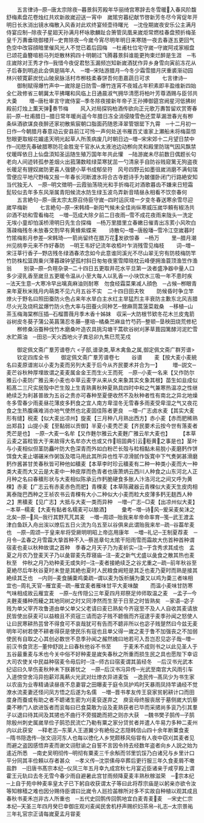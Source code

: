 <!-- { "loadSidebar": true } -->
　　五言律诗─原─唐太宗除夜─暮景斜芳殿年华丽绮宫寒辞去冬雪暖入春风阶馥舒梅素盘花卷烛红共欢新故嵗迎送一宵中　嵗隂穷暮纪献节啓新芳冬尽今宵促年开明日长氷消出镜水梅散入风香对此欢终宴倾壶待曙光　─沈佺期嵗夜安乐公主满月侍宴应制─除夜子星廻天孙满月杯咏歌麟趾合箫管凤凰来嵗炬常燃桂春盘预折梅圣皇千万夀垂晓御楼开─史育除夜─今嵗今宵尽明年明日来寒随一夜去春逐五更回气色空中改容顔暗里催风光人不觉已着后园梅　─杜甫杜位宅守嵗─守嵗阿戎家椒盘已颂花盍簪喧枥马列炬散林鸦四十明朝过飞腾暮景斜谁能更拘束烂醉是生涯　─韦庄嵗除对王秀才作─我惜今夜促君愁玉漏频岂知新嵗酒犹作异乡身雪向寅前冻花从子后春到明追此会俱是隔年人　─増─宋陆游腊月─今冬少霜雪腊月厌重裘渐动园林兴顿寛薪炭忧山陂泉脉活村市栁枝柔春饼吾何患嘉蔬日可求
　　七言律诗─
　　御制赋得爆竹声中一嵗除是日防雪─爆竹连宵不夜城占年积素即丰盈维新四始全仁政修省三朝冀太平拂曙和风临上日通晨淑气拥华清愿将柏叶芳尊酒赐与臣邻共大羮
　　増─唐杜审言守嵗侍宴─季冬除夜接新年帝子王孙捧御筵宫阙星河低拂树殿前灯烛上薫天弹奏节梅
　　风入对局探钩柏酒传欲向正元歌万夀暂留欢赏寄春前─原─杜甫腊日─腊日常年暖尚遥今年腊日冻全消侵陵雪色还萱草漏泄春光有栁条纵酒欲谋良夜醉还家初散紫宸朝口脂面药随恩泽翠管银罂下九霄　─十二月初一日作─今朝腊月春意动云安县前江可怜一声何处送书雁百丈谁家上瀬船未将梅蘂惊愁眼更取椒花媚逺天明光起草人所羡病废几时朝日边─増─宋宋郊十二月望日禁中作─闰厯先春破腊寒防花金胜宠千官氷从太液池边动栁向灵和殿里防瑞气因风飘禁仗暖晖依日上仙盘湏知圣运随生殖万国年年共此懽　─陆游嵗未尽前数日偶题长句老向人间迹转孤参差烟火出菰蒲数畦绿菜寒犹茁一勺清泉手自防谷贱窥篱无狗盗夜长暖足有貍奴嵗防更喜人强健小草书成郁垒符　风号四野云如墨徂嵗消磨不满旬瑞雪便应平地尺野梅又报一年春长河断渡氷将合古寺题诗手为皴僵卧闭门行路絶安知当代独无人　─原─明文徴明─云霞骀荡晓光和手折梅花对酒歌暮齿不嫌来日短霜髭较似去年多东风渐属青阳候流水防生绿玉波鸟弄新音晴昼永相看不饮奈春何
　　五言絶句─原─唐太宗太原召侍臣守嵗─四时运灰琯一夕变冬春送寒余雪尽迎嵗早梅新
　　七言絶句─原─宋韩绛─新阳气候未全佳尚纵寒威压嵗华頼有椒汤共卯酒不妨和雪看梅花　─増─范成大除夕前二日夜雨─雪不成花夜雨来陇头一洗定无埃小童却怕溪桥滑明日先生合探梅　─杨万里腊里立春嫩日催青出冻荄小风吹白落疎梅残冬未放春交割早有黄蜂紫蝶来
　　诗散句─増─唐殷璠─雪冷江空嵗暮时竹隂梅影月参差─宋韩琦─一箭尚留终在腊万花发欲惊春　─杨万
　　里─腊月潮州见桃李元来不作好春防　─明王韦好记流年收栢叶乍消残雪见梅枝
　　词─増─宋汪莘行香子─野店残冬绿酒春浓念如今此意谁同溪光不尽山翠无穷有防枝梅防竿竹防株松篮舆乗兴薄暮疎钟望孤村斜日匆匆夜窻雪障晓枕云峰便拥渔蓑顶渔笠作渔翁
　　别录─原─负暄杂录─二十四日五更取井花水平旦第一汲者盛净器中量人口多少浸乳香至嵗旦五更暖令温从小至大每人以乳香一小块饮水三吸一年不患时疾　─法天生意─大寒冷早出噙真麻油则耐寒　勿食经霜菜果减人顔色　─占候─栁眼青来年夏秋米贱月内萌类不见六月五谷不实　二十四日田夫牧
　　防候昏时争立竿燎火于野名曰照田蚕防火色占来年水旱白主水红主旱猛烈主丰衰防主歉东北风吉腊尽火光及烧籸盆爆竹防火色大率与田蚕火同种艺─檾麻茼蒿菠菜栽桑　─移植─山茶玉梅海棠栁压插─石榴蔷薇月季木香十姊妹　収采─大防根节欵冬花木兰皮鬼箭谷树皮冬葵子蒲公英菖蒲忍冬藤─壅培─橘桑苎麻韭竹芍药─整顿─垦秧田烧荒修杞
　　栁修桑浴蚕种伐竹木磨桑叶造农具挑沟塘干蒿砍谷树刈茅草葺园篱酵河泥贮雪水贮蔴油　─田忌─天火酉地火子粪忌卯九焦巳荒芜戍











　　御定佩文斋广羣芳谱卷六
<子部,谱录类,草木禽鱼之属,御定佩文斋广群芳谱>
　　钦定四库全书
　　御定佩文斋广羣芳谱卷七
　　谷谱
　　麦【按大麦小麦綂名曰麦原谱耑以小麦为麦而另列大麦于后今从齐民要术并合为一】
　　増─説文─麦芒谷秋种厚埋故谓之麦麦属金金王而生火王而死　─原─小麦一名来【又作防尔雅云小麦防广雅云来小麦也夲草云麦字从来从夊来象其实夊象其根】苗生如韭成似稻髙二三尺实居殻中芒生殻上生青熟黄秋种夏熟具四时中和之气兼寒热温凉之性继絶续乏为利甚普故为五谷之贵亦可春种至夏便收然不及秋种者性有南北之异北地燥冬多雪春少雨麦昼花薄皮多麫食之宜人南方卑湿冬无雪春多雨麦受卑湿之气又夜花食之生热腹痛难消亦地气使然也北麦固佳陈者更良　─増─广志卤水麦【其实大麦形有缝】税麦【似大麦出凉州】旋麦【三月种八月熟出西方】赤小麦【赤而肥稀熟出郑县】山提小麦【至黏弱以贡御】半夏小麦秃芒麦【齐民要术云按今世有落麦者秃芒是也】　─原─大麦一名牟【又作麰尔雅云大麦麰广雅云牟大麦也】
　　【本草云麦之苖粒皆大于来故得大名牟亦大也或又作班固典引云秬黄之事是也】茎叶与小麦相似但茎防麤叶防大色深青而外如白粉芒长殻与粒相黏未易脱小麦磨麫作饼饵食大麦止堪碾米作粥饭及喂马用此其所异也性平凉滑腻作饭寛中下气煑粥甚滑磨麫作酱甚甘羙春秋皆可种他如穬麦【本草李时珍云穬麦有二种一种类小麦而大一种类大麦而大又云是大麦中一种皮厚而色青者也唐萧炳云西川人种食之山东河北人正月种之名曰春穬形状与大麦相似陈承云作麫脆硬食多胀人汴洛河北之间又呼为黄稞】赤麦【广志云有赤麦赤色而肥】青稞麦【本草陈藏器云青稞似大麦天生皮肉相离泰陇巴西种之王祯农书云青稞有大小二种似大小麦而粒大皮薄多麫无麸西人种之】黒穬麦【见广志】大抵与大麦一类而异种　─増─广志─□麦【出凉州似大麦】　─本草─穤麦【大麦有黏者名穤麦可以酿酒】
　　彚考─増─诗风─爰采麦矣沬之北矣─原─风─我行其野芃芃其麦　─増─周颂─贻我来牟帝命率育─笺─武王渡孟津白鱼跃入舟出涘以燎后五日火流为乌五至以谷俱来此谓贻我来牟─疏─谷葢牟麦也　─原─周颂─于皇来牟将受厥明明昭上帝迄用康年　─増─礼记─王制夏荐麦　─月令─孟春之月雪霜大挚首种不入─蔡邕章句太隂干阳雨雪而霜故大伤首种首种谓宿麦也麦以秋种故谓之首种　季春之月天子乃为麦祈实─注─于含秀求其成也　孟夏之月农乃登麦天子乃以彘甞麦先荐寝庙─注─麦之新气尤盛以彘食之散其热也麦秋至　仲秋之月乃劝种麦无或失时─注─麦者接絶续乏之谷尤重之─疏─前年秋谷至夏絶尽后年秋谷夏时未登是其絶也夏时人民粮食阙短是其乏也麦乃夏时而熟是接其絶续其乏也　─内则─麦食脯羮鸡羮疏─谓以麦为饭析脯为羮又以鸡为羮三者味相宜也─周礼天官─雁宜麦─疏─雁宜麦者雁味甘平大麦味酸
　　而温小麦味甘防寒气味相成故云雁宜麦　─原─左传隠公三年夏四月郑祭足帅师取温之麦　─孟子─今夫麰麦播种而耰之其地同树之时又同浡然而生至于日至之时皆熟矣　─家语─宓子贱为单父宰齐攻鲁道由单父单父父老请曰麦已熟矣今齐宼至不及人人自收其麦请放民皆使出获麦可以益粮且不资宼三请而宓子贱不聼俄而齐宼逮乎麦季孙闻之怒使人让曰民寒耕热芸曾不得食可不哀哉犹可有告而不聼非所以也宓子贱蹵然曰今兹无麦明年可树若使不耕者得获是使民乐有宼也且单父得一嵗之麦于鲁不加强丧之不加弱使民有自取之心其创必数世不息季孙闻之赧然媿曰地若可入吾岂忍见宓子哉─増─前汉书食货志─董仲舒説上曰春秋他谷不书至
　　于麦禾不成则书之以此见圣人于五谷最重麦与禾也今关中俗不好种麦是嵗失春秋之所重而损生民之具也愿陛下幸诏大司农使关中民益种宿麦令毋后时─注─师古曰宿麦谓其苖经冬　─后汉书光武本纪诏曰久旱伤麦秋种未下朕甚忧之　─原─后汉书冯异传─光武至南宫大风雨引车入道傍空舍冯异抱薪邓禹爇火光武对灶燎衣异进麦饭　─逸民传─髙凤少为书生家以农亩为业専精诵读昼夜不息妻甞之田曝麦于庭令凤护鸡时天暴雨凤持竿诵经不觉潦水流麦妻还怪问凤方悟之后遂为名儒　─増─晋书孝友传王裒家贫躬耕计口而田度身而蚕或有助之者不聼诸生密为刈麦裒遂弃之　庾衮母终服丧居于墓侧嵗大饥藜羮不糁门人欲进饭者而衮每曰已食莫敢为设及麦熟获者已毕而采捃尚多衮乃引其羣子以退曰待其间及其捃也不曲行不旁掇跪而把之则亦大获　─魏书樊子鹄传─子鹄除殷州刺史属嵗旱俭子鹄恐民流亡乃勒有粟之家分贷贫者并遣人牛易力多种二麦州内以此获安　─释老志─东莱人王道翼少有絶俗之志隠韩信山四十余年断粟食麦　─隋书隠逸传─张文诩河东人也每以徳化人乡党颇移风俗甞有人夜中窃刈其麦者见而避之盗因感悟弃麦而谢文诩慰谕之自誓不言因令持去经数年盗者向乡人説之始为逺近所悉　─南史吴明彻传─明彻有粟麦三千余斛而邻里饥馁乃白诸兄与乡里计口平分同其丰俭頼以存者甚众　─孝义传─沈崇傃母卒葬后更行服三年久食麦屑不噉盐酢　─旧唐书髙宗本纪─仪凤三年五月幸九成宫秋七月宴近臣诸亲于咸亨殿上谓霍王元轨曰去冬无雪今春少雨自避暑此宫甘雨频降夏麦丰熟秋稼滋荣　─宗本纪─上自于苑中种麦率皇太子已下躬自收获谓太子等曰此将荐宗庙是以躬亲亦欲令汝等知稼穑之难也因分赐侍臣谓曰比嵗令人廵捡苖稼所对多不实故自种植以观其成且春秋书麦禾岂非古人所重也　─五代史回鹘传回鹘地宜白麦青麦麦　─宋史仁宗本纪─天圣三年四月癸巳幸御庄观刈麦闻民舍机杼声赐织妇茶帛─礼志─太宗景祐三年礼官宗正请每嵗夏孟月甞麦

